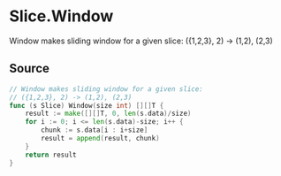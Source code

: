 # Slice.Window

Window makes sliding window for a given slice: ({1,2,3}, 2) -> (1,2), (2,3)

## Source

```go
// Window makes sliding window for a given slice:
// ({1,2,3}, 2) -> (1,2), (2,3)
func (s Slice) Window(size int) [][]T {
	result := make([][]T, 0, len(s.data)/size)
	for i := 0; i <= len(s.data)-size; i++ {
		chunk := s.data[i : i+size]
		result = append(result, chunk)
	}
	return result
}
```